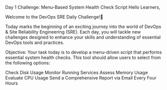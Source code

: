 Day 1 Challenge: Menu-Based System Health Check Script
Hello Learners,

Welcome to the DevOps SRE Daily Challenge!🎉

Today marks the beginning of an exciting journey into the world of DevOps & Site Reliability Engineering (SRE). Each day, you will tackle new challenges designed to enhance your skills and understanding of essential DevOps tools and practices.

Objective:
Your task today is to develop a menu-driven script that performs essential system health checks. This tool should allow users to select from the following options:

Check Disk Usage
Monitor Running Services
Assess Memory Usage
Evaluate CPU Usage
Send a Comprehensive Report via Email Every Four Hours
